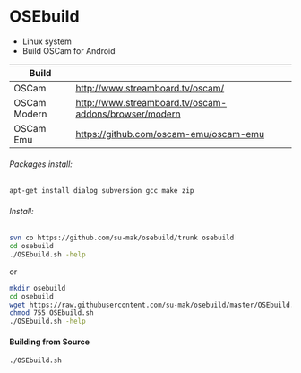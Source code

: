 # OSEbuild
+ Linux system
+ Build OSCam for Android

| Build | |
| ------ | ------ |
| OSCam | http://www.streamboard.tv/oscam/ |
| OSCam Modern | http://www.streamboard.tv/oscam-addons/browser/modern |
| OSCam Emu | https://github.com/oscam-emu/oscam-emu |

###### Packages install:
```sh
apt-get install dialog subversion gcc make zip
```
###### Install:
```sh
svn co https://github.com/su-mak/osebuild/trunk osebuild
cd osebuild
./OSEbuild.sh -help
```
or
```sh
mkdir osebuild
cd osebuild
wget https://raw.githubusercontent.com/su-mak/osebuild/master/OSEbuild.sh
chmod 755 OSEbuild.sh
./OSEbuild.sh -help
```
#### Building from Source
```sh
./OSEbuild.sh
```

